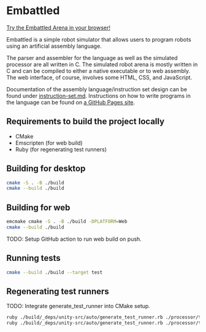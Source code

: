 # Embattled

[Try the Embattled Arena in your browser!](https://nwalker1208.github.io/embattled/arena.html)

Embattled is a simple robot simulator that allows users to program robots using an artificial assembly language.

The parser and assembler for the language as well as the simulated processor are all written in C. The simulated robot arena is mostly written in C and can be compiled to either a native executable or to web assembly. The web interface, of course, involves some HTML, CSS, and JavaScript.

Documentation of the assembly language/instruction set design can be found under [instruction-set.md](./instruction-set.md). Instructions on how to write programs in the language can be found on [a GitHub Pages site](https://nwalker1208.github.io/embattled/eal.html).

## Requirements to build the project locally

- CMake
- Emscripten (for web build)
- Ruby (for regenerating test runners)

## Building for desktop

```sh
cmake -S . -B ./build
cmake --build ./build
```

## Building for web

```sh
emcmake cmake -S . -B ./build -DPLATFORM=Web
cmake --build ./build
```

TODO: Setup GitHub action to run web build on push.

## Running tests

```sh
cmake --build ./build --target test
```

## Regenerating test runners

TODO: Integrate generate_test_runner into CMake setup.

```sh
ruby ./build/_deps/unity-src/auto/generate_test_runner.rb ./processor/tests/process_tests.c ./processor/tests/process_tests_Runner.c --use_param_tests=1
ruby ./build/_deps/unity-src/auto/generate_test_runner.rb ./processor/tests/instruction_tests.c ./processor/tests/instruction_tests_Runner.c --use_param_tests=1
```

<!-- Note: MSVC ins't quite compatible with Unity's parameterized tests. -->

